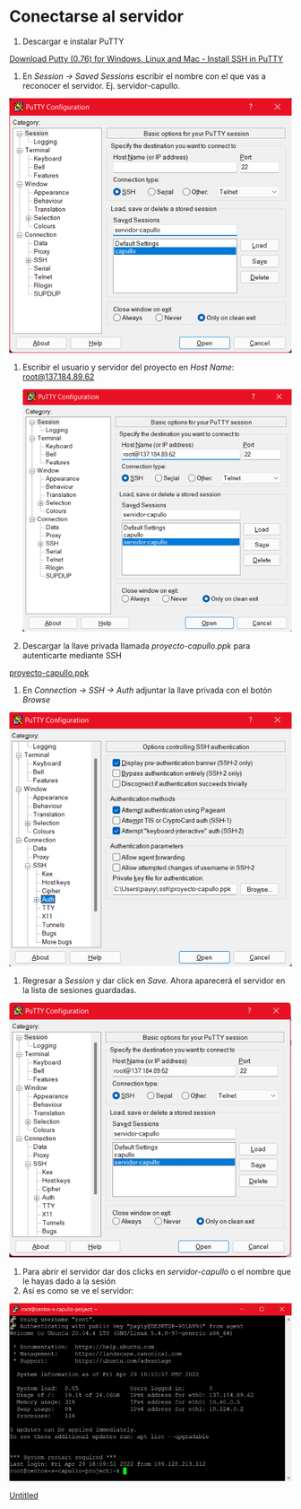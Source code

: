 # Conectarse al servidor

1. Descargar e instalar PuTTY 

[Download Putty (0.76) for Windows, Linux and Mac - Install SSH in PuTTY](https://www.puttygen.com/download-putty)

1. En *Session → Saved Sessions* escribir el nombre con el que vas a reconocer el servidor. Ej. servidor-capullo.

![Untitled](Conectarse%20al%20servidor%20b1c883942674456e87cbb250e7283227/Untitled.png)

1. Escribir el usuario y servidor del proyecto en *Host Name*: [root@137.184.89.62](mailto:root@137.184.89.62)
    
    ![Untitled](Conectarse%20al%20servidor%20b1c883942674456e87cbb250e7283227/Untitled%201.png)
    
2. Descargar la llave privada llamada *proyecto-capullo.ppk* para autenticarte mediante SSH

[proyecto-capullo.ppk](https://drive.google.com/file/d/1SItz4BusIver7L-f5j2TTwh0Au1_Iuyb/view?usp=sharing)

1. En *Connection → SSH → Auth* adjuntar la llave privada con el botón *Browse*

![Untitled](Conectarse%20al%20servidor%20b1c883942674456e87cbb250e7283227/Untitled%202.png)

1. Regresar a *Session* y dar click en *Save.* Ahora aparecerá el servidor en la lista de sesiones guardadas.

![Untitled](Conectarse%20al%20servidor%20b1c883942674456e87cbb250e7283227/Untitled%203.png)

1. Para abrir el servidor dar dos clicks en *servidor-capullo* o el nombre que le hayas dado a la sesión
2. Así es como se ve el servidor:

![Untitled](Conectarse%20al%20servidor%20b1c883942674456e87cbb250e7283227/Untitled%204.png)

[Untitled](Conectarse%20al%20servidor%20b1c883942674456e87cbb250e7283227/Untitled%20Database%20b1051a9614b44b26b832b6c480794638.csv)